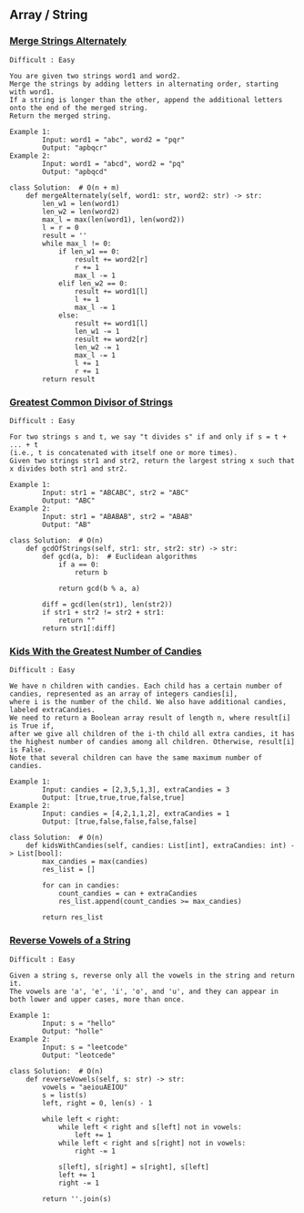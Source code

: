 ## Array / String


### [Merge Strings Alternately](https://leetcode.com/problems/merge-strings-alternately/?envType=study-plan-v2&envId=leetcode-75)
    Difficult : Easy

    You are given two strings word1 and word2. 
    Merge the strings by adding letters in alternating order, starting with word1. 
    If a string is longer than the other, append the additional letters onto the end of the merged string.
    Return the merged string.

    Example 1: 
            Input: word1 = "abc", word2 = "pqr"
            Output: "apbqcr"
    Example 2: 
            Input: word1 = "abcd", word2 = "pq"
            Output: "apbqcd"
    
    class Solution:  # O(n + m)
        def mergeAlternately(self, word1: str, word2: str) -> str:
            len_w1 = len(word1)
            len_w2 = len(word2)
            max_l = max(len(word1), len(word2))
            l = r = 0
            result = ''
            while max_l != 0:
                if len_w1 == 0:
                    result += word2[r]
                    r += 1
                    max_l -= 1
                elif len_w2 == 0:
                    result += word1[l]
                    l += 1
                    max_l -= 1
                else:
                    result += word1[l]
                    len_w1 -= 1
                    result += word2[r]
                    len_w2 -= 1
                    max_l -= 1
                    l += 1
                    r += 1
            return result


### [Greatest Common Divisor of Strings](https://leetcode.com/problems/greatest-common-divisor-of-strings/?envType=study-plan-v2&envId=leetcode-75)
    Difficult : Easy

    For two strings s and t, we say "t divides s" if and only if s = t + ... + t 
    (i.e., t is concatenated with itself one or more times).
    Given two strings str1 and str2, return the largest string x such that x divides both str1 and str2.

    Example 1: 
            Input: str1 = "ABCABC", str2 = "ABC"
            Output: "ABC"
    Example 2: 
            Input: str1 = "ABABAB", str2 = "ABAB"
            Output: "AB"
    
    class Solution:  # O(n)
        def gcdOfStrings(self, str1: str, str2: str) -> str:
            def gcd(a, b):  # Euclidean algorithms
                if a == 0:
                    return b
    
                return gcd(b % a, a)
    
            diff = gcd(len(str1), len(str2))
            if str1 + str2 != str2 + str1:
                return ""
            return str1[:diff]


### [Kids With the Greatest Number of Candies](https://leetcode.com/problems/kids-with-the-greatest-number-of-candies/?envType=study-plan-v2&envId=leetcode-75)
    Difficult : Easy

    We have n children with candies. Each child has a certain number of candies, represented as an array of integers candies[i], 
    where i is the number of the child. We also have additional candies, labeled extraCandies.
    We need to return a Boolean array result of length n, where result[i] is True if, 
    after we give all children of the i-th child all extra candies, it has the highest number of candies among all children. Otherwise, result[i] is False.
    Note that several children can have the same maximum number of candies.

    Example 1: 
            Input: candies = [2,3,5,1,3], extraCandies = 3
            Output: [true,true,true,false,true]
    Example 2: 
            Input: candies = [4,2,1,1,2], extraCandies = 1
            Output: [true,false,false,false,false] 
    
    class Solution:  # O(n)
        def kidsWithCandies(self, candies: List[int], extraCandies: int) -> List[bool]:
            max_candies = max(candies)
            res_list = []
    
            for can in candies:
                count_candies = can + extraCandies
                res_list.append(count_candies >= max_candies)
    
            return res_list


### [Reverse Vowels of a String](https://leetcode.com/problems/reverse-vowels-of-a-string/description/?envType=study-plan-v2&envId=leetcode-75)
    Difficult : Easy

    Given a string s, reverse only all the vowels in the string and return it.
    The vowels are 'a', 'e', 'i', 'o', and 'u', and they can appear in both lower and upper cases, more than once.
    
    Example 1: 
            Input: s = "hello"
            Output: "holle"
    Example 2: 
            Input: s = "leetcode"
            Output: "leotcede" 
    
    class Solution:  # O(n)
        def reverseVowels(self, s: str) -> str:
            vowels = "aeiouAEIOU"
            s = list(s)
            left, right = 0, len(s) - 1

            while left < right:
                while left < right and s[left] not in vowels:
                    left += 1
                while left < right and s[right] not in vowels:
                    right -= 1
    
                s[left], s[right] = s[right], s[left]
                left += 1
                right -= 1
    
            return ''.join(s)
